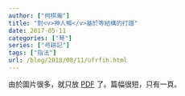 ```yaml
---
author: ["柯棋瀚"]
title: "對<v>神人暢</v>基於等結構的打譜"
date: 2017-05-11
categories: ["琴"]
series: ["㢧耕記"]
tags: ["指法"]
url: /blog/2018/08/11/ufrfih.html
---
```


由於圖片很多，就只放 [PDF](https://github.com/kujihhoe/blog-files/raw/master/对<v>神人畅</v>基于等结构的打谱.pdf) 了。篇幅很短，只有一頁。
